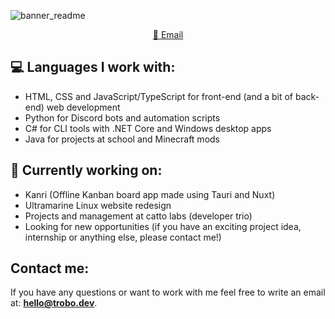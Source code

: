 ![banner_readme](https://github.com/trobonox/trobonox/assets/57040351/5de85f62-daed-423f-821a-4de212c8b68c)

<p align="center">
  <a href="mailto:hello@trobo.dev">📧 Email </a>
</p>

## 💻 Languages I work with:
- HTML, CSS and JavaScript/TypeScript for front-end (and a bit of back-end) web development
- Python for Discord bots and automation scripts
- C# for CLI tools with .NET Core and Windows desktop apps
- Java for projects at school and Minecraft mods

## 🔭 Currently working on:
- Kanri (Offline Kanban board app made using Tauri and Nuxt)
- Ultramarine Linux website redesign
- Projects and management at catto labs (developer trio)
- Looking for new opportunities (if you have an exciting project idea, internship or anything else, please contact me!)

## Contact me:
If you have any questions or want to work with me feel free to write an email at: **hello@trobo.dev**.

